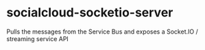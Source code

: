 socialcloud-socketio-server
===========================
Pulls the messages from the Service Bus and exposes a Socket.IO / streaming service API
